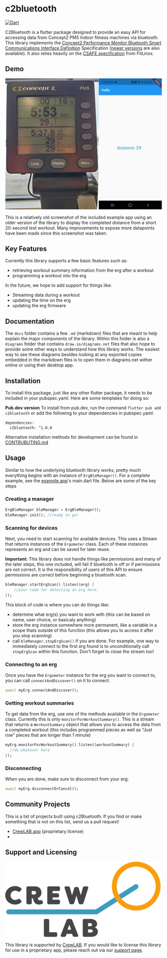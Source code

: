 # c2bluetooth

[![Dart](https://github.com/CrewLAB/c2bluetooth/actions/workflows/dart.yml/badge.svg)](https://github.com/CrewLAB/c2bluetooth/actions/workflows/dart.yml)

C2Bluetooth is a flutter package designed to provide an easy API for accessing data from Concept2 PM5 Indoor fitness machines via bluetooth. This library implements the [Concept2 Performance Monitor Bluetooth Smart Communications Interface Definition](https://www.concept2.com/files/pdf/us/monitors/PM5_BluetoothSmartInterfaceDefinition.pdf) Specification ([newer versions](https://www.c2forum.com/viewtopic.php?f=15&t=193697#p527068) are also available). It also relies heavily on the [CSAFE specification](https://web.archive.org/web/20060718175014/http://www.fitlinxx.com/csafe/specification.htm) from FitLinxx.

## Demo

![A demo showing the distance completed after a workout](docs/images/demo/demo1-small.jpg)

This is a relatively old screenshot of the included example app using an older version of the library to display the completed distance from a short 20-second test workout. Many improvements to expose more datapoints have been made since this screenshot was taken.
## Key Features

Currently this library supports a few basic features such as:
- retrieving workout summary information from the erg after a workout
- programming a workout into the erg

In the future, we hope to add support for things like:
- Streaming data during a workout
- updating the time on the erg
- updating the erg firmware


## Documentation
The `docs` folder contains a few `.md` (markdown) files that are meant to help explain the major components of the library. Within this folder is also a `diagrams` folder that contains `draw.io/diagrams.net` files that also hope to provide some other ways to understand how this library works. The easiest way to see these diagrams besides looking at any exported copies embedded in the markdown files is to open them in diagrams.net wither online or using their desktop app.  

## Installation

To install this package, just like any other flutter package, it needs to be included in your pubspec.yaml. Here are some templates for doing so:

**Pub.dev version**
To install from pub.dev, run the command `flutter pub add c2bluetooth` or add the following to your dependencies in pubspec.yaml:
```
dependencies:
  c2bluetooth: ^1.0.0
```

Alternative installation methods for development can be found in [CONTRUBUTING.md](CONTRIBUTING.md)

## Usage
Similar to how the underlying bluetooth library works, pretty much everything begins with an instance of `ErgBleManager()`. For a complete example, see the [example app](example/)'s main.dart file. Below are some of the key steps

### Creating a manager

```dart
ErgBleManager bleManager = ErgBleManager();
bleManager.init(); //ready to go!
```
### Scanning for devices
Next, you need to start scanning for available devices. This uses a Stream that returns instances of the `Ergometer` class. Each of these instances represents an erg and can be saved for later reuse.

**Important:** This library does not handle things like permissions and many of the later steps, this one included, will fail if bluetooth is off or if permissions are not correct. It is the responsibility of users of this API to ensure permissions are correct before beginning a bluetooth scan.

```dart
bleManager.startErgScan().listen((erg) {
	//your code for detecting an erg here.
});
```
This block of code is where you can do things like:
 - determine what erg(s) you want to work with (this can be based on name, user choice, or basicaly anything)
 - store the erg instance somewhere more permanent, like a variable in a scope thats outside of this function (this allows you to access it after you stop scanning)
 - call `bleManager.stopErgScan()` if you are done. For example, one way to immediately connect to the first erg found is to unconditionally call `stopErgScan` within this function. Don't forget to close the stream too!


### Connecting to an erg
Once you have the `Ergometer` instance for the erg you want to connect to, you can call `connectAndDiscover()` on it to connect.

```dart
await myErg.connectAndDiscover();
```

### Getting workout summaries
To get data from the erg, use one of the methods available in the `Ergometer` class. Currently this is only `monitorForWorkoutSummary()`. This is a stream that returns a `WorkoutSummary` object that allows you to access the data from a completed workout (this includes programmed pieces as well as "Just row" pieces that are longer than 1 minute)

```dart
myErg.monitorForWorkoutSummary().listen((workoutSummary) {
  //do whatever here
});
```

### Disconnecting
When you are done, make sure to disconnect from your erg:
```dart
await myErg.disconnectOrCancel();
```




## Community Projects
This is a list of projects built using c2Bluetooth. If you find or make something that is not on this list, send us a pull request!

- [CrewLAB app](https://www.crewlab.io/) (proprietary license)
- 
## Support and Licensing

![The crewLAB logo](docs/images/crewlablogo.png)

This library is supported by [CrewLAB](https://www.crewlab.io/). If you would like to license this library for use in a proprietary app, please reach out via our [support page](https://www.crewlab.io/support).

